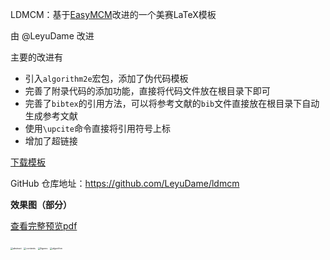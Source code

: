 LDMCM：基于[EasyMCM](https://github.com/xjtu-blacksmith/easymcm/releases)改进的一个美赛LaTeX模板

由 @LeyuDame 改进

主要的改进有

- 引入`algorithm2e`宏包，添加了伪代码模板
- 完善了附录代码的添加功能，直接将代码文件放在根目录下即可
- 完善了`bibtex`的引用方法，可以将参考文献的`bib`文件直接放在根目录下自动生成参考文献
- 使用`\upcite`命令直接将引用符号上标
- 增加了超链接

[下载模板](https://codeload.github.com/LeyuDame/LDMCM/zip/refs/heads/main)

GitHub 仓库地址：<https://github.com/LeyuDame/ldmcm>

**效果图（部分）**

[查看完整预览pdf](https://github.com/LeyuDame/LDMCM/blob/main/main.pdf)

<img src="https://pauline.oss-cn-shenzhen.aliyuncs.com/img/202401071811392.webp" alt="abstract" style="zoom: 25%;" />

<img src="https://pauline.oss-cn-shenzhen.aliyuncs.com/img/202401071813739.webp" alt="contents" style="zoom:25%;" />

<img src="https://pauline.oss-cn-shenzhen.aliyuncs.com/img/202401071814128.webp" alt="figures" style="zoom:25%;" />

<img src="https://pauline.oss-cn-shenzhen.aliyuncs.com/img/202401071816265.webp" alt="algorithm" style="zoom: 25%;" />
